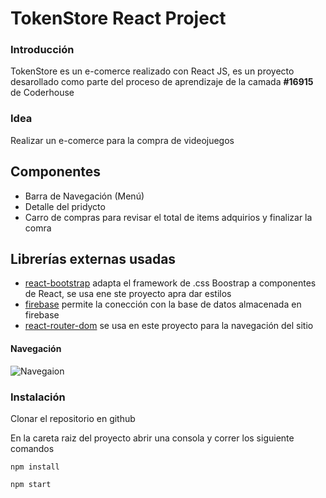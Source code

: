 # TokenStore React Project
### Introducción
TokenStore es un e-comerce realizado con React JS, es un proyecto desarollado como parte del proceso de aprendizaje de la camada **#16915** de Coderhouse

### Idea
Realizar un e-comerce para la compra de videojuegos

## Componentes
* Barra de Navegación (Menú)
* Detalle del pridycto
* Carro de compras para revisar el total de items adquirios y finalizar la comra

## Librerías externas usadas
* [react-bootstrap](https://react-bootstrap.netlify.app/) adapta el framework de .css Boostrap a componentes de React, se usa ene ste proyecto apra dar estilos
* [firebase](https://www.npmjs.com/package/firebase) permite la conección con la base de datos almacenada en firebase
* [react-router-dom](https://www.npmjs.com/package/react-router-dom) se usa en este proyecto para la navegación del sitio

#### Navegación

![Navegaion](https://github.com/Maggi3Mae/otalora-react-project/blob/main/TokenStoreGIF.gif?raw=true)


### Instalación
Clonar el repositorio en github

En la careta raiz del proyecto abrir una consola y correr los siguiente comandos

``` 
npm install
```

``` 
npm start
```
